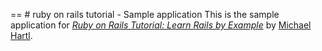 == # ruby on rails tutorial - Sample application
This is the sample application for
[*Ruby on Rails Tutorial: Learn Rails by Example*](http://railstutorial.org/)
by [Michael Hartl](http://michaelhartl.com/).
